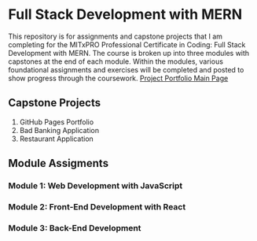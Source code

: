 # Full Stack Development with MERN
This repository is for assignments and capstone projects that I am completing for the MITxPRO Professional Certificate in Coding: Full Stack Development with MERN. The course is broken up into three modules with capstones at the end of each module. Within the modules, various foundational assignments and exercises will be completed and posted to show progress through the coursework. 
[Project Portfolio Main Page](https://jasonrahm00.github.io/)
## Capstone Projects
1. GitHub Pages Portfolio
2. Bad Banking Application
3. Restaurant Application
## Module Assigments
### Module 1: Web Development with JavaScript
### Module 2: Front-End Development with React
### Module 3: Back-End Development
